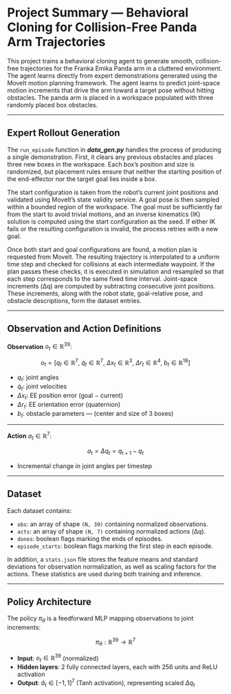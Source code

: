 # Project Summary — Behavioral Cloning for Collision-Free Panda Arm Trajectories

This project trains a behavioral cloning agent to generate smooth, collision-free trajectories for the Franka Emika Panda arm in a cluttered environment. The agent learns directly from expert demonstrations generated using the MoveIt motion planning framework. The agent learns to predict joint-space motion increments that drive the arm toward a target pose without hitting obstacles. The panda arm is placed in a workspace populated with three randomly placed box obstacles. 

---

## Expert Rollout Generation

The `run_episode` function in ***data_gen.py*** handles the process of producing a single demonstration. First, it clears any previous obstacles and places three new boxes in the workspace. Each box’s position and size is randomized, but placement rules ensure that neither the starting position of the end-effector nor the target goal lies inside a box.

The start configuration is taken from the robot’s current joint positions and validated using MoveIt’s state validity service. A goal pose is then sampled within a bounded region of the workspace. The goal must be sufficiently far from the start to avoid trivial motions, and an inverse kinematics (IK) solution is computed using the start configuration as the seed. If either IK fails or the resulting configuration is invalid, the process retries with a new goal.

Once both start and goal configurations are found, a motion plan is requested from MoveIt. The resulting trajectory is interpolated to a uniform time step and checked for collisions at each intermediate waypoint. If the plan passes these checks, it is executed in simulation and resampled so that each step corresponds to the same fixed time interval. Joint-space increments (Δq) are computed by subtracting consecutive joint positions. These increments, along with the robot state, goal-relative pose, and obstacle descriptions, form the dataset entries.

---

## Observation and Action Definitions

**Observation** $o_t \in \mathbb{R}^{39}$:

$$
o_t = \big[ q_t \in \mathbb{R}^7,\ \dot{q}_t \in \mathbb{R}^7,\ \Delta x_t \in \mathbb{R}^3,\ \Delta r_t \in \mathbb{R}^4,\ b_t \in \mathbb{R}^{18} \big]
$$

- $q_t$: joint angles  
- $\dot{q}_t$: joint velocities  
- $\Delta x_t$: EE position error (goal − current)  
- $\Delta r_t$: EE orientation error (quaternion)  
- $b_t$: obstacle parameters — (center and size of 3 boxes)

---

**Action** $a_t \in \mathbb{R}^7$:

$$
a_t = \Delta q_t = q_{t+1} - q_t
$$

- Incremental change in joint angles per timestep

---

## Dataset

Each dataset contains:
- `obs`: an array of shape `(N, 39)` containing normalized observations.
- `acts`: an array of shape `(N, 7)` containing normalized actions (Δq).
- `dones`: boolean flags marking the ends of episodes.
- `episode_starts`: boolean flags marking the first step in each episode.

In addition, a `stats.json` file stores the feature means and standard deviations for observation normalization, as well as scaling factors for the actions. These statistics are used during both training and inference.

---
## Policy Architecture

The policy $\pi_\theta$ is a feedforward MLP mapping observations to joint increments:

$$
\pi_\theta: \mathbb{R}^{39} \to \mathbb{R}^7
$$

- **Input**: $o_t \in \mathbb{R}^{39}$ (normalized)  
- **Hidden layers**: 2 fully connected layers, each with 256 units and ReLU activation  
- **Output**: $\hat{a}_t \in [-1,1]^7$ (Tanh activation), representing scaled $\Delta q_t$  

